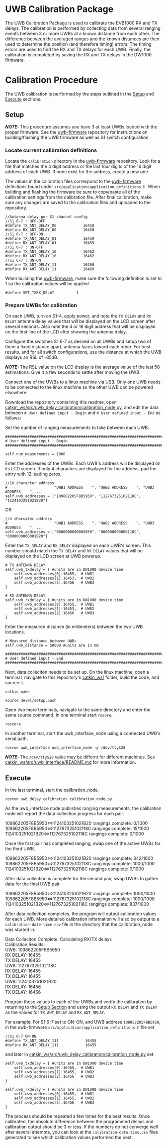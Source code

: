 # UWB Calibration Package

The UWB Calibration Package is used to calibrate the EVB1000 RX and TX delays. The calibration is performed by collecting data from several ranging events between 3 or more UWBs at a known distance from each other. The difference between the averaged ranges and the known distances are then used to determine the position (and therefore timing) errors. The timing errors are used to find the RX and TX delays for each UWB. Finally, the calibration is completed by saving the RX and TX delays in the DW1000 firmware. 

# Calibration Procedure

The UWB calibration is performed by the steps outlined in the [Setup](##Setup) and [Execute](##Execute) sections.

## Setup

**_NOTE:_** This procedure assumes you have 3 at least UWBs loaded with the proper firmware. See the [uwb-firmware](https://github.com/Stanford-NavLab/uwb-firmware) repository for instructions on building/flashing the UWB firmware as well as S1 switch configuration.  

### Locate current calibration definitions

Locate the `calibration` directory in the [uwb-firmware](https://github.com/Stanford-NavLab/uwb-firmware) repository. Look for a file that matches the 4 digit address or the last four digits of the 16 digit address of each UWB. If none exist for the address, create a new one.

The values in the calibration files correspond to the [uwb-firmware](https://github.com/Stanford-NavLab/uwb-firmware) definitions found under `src/application/application_definitions.h`. When building and flashing the firmware be sure to copy/paste all of the calibration settings from the calibration file. After final calibration, make sure any changes are saved to the calibration files and uploaded to the repository.

```
//Antenna delay per S1 channel config
//S1 6-7 : OFF-OFF
#define TX_ANT_DELAY_00            16458
#define RX_ANT_DELAY_00            16458
//S1 6-7 : OFF-ON
#define TX_ANT_DELAY_01            16459
#define RX_ANT_DELAY_01            16459
//S1 6-7 : ON-OFF
#define TX_ANT_DELAY_10            16462
#define RX_ANT_DELAY_10            16462
//S1 6-7 : ON-ON
#define TX_ANT_DELAY_11            16460
#define RX_ANT_DELAY_11            16460
```

When building the [uwb-firmware](https://github.com/Stanford-NavLab/uwb-firmware), make sure the following definition is set to 1 so the calibration values will be applied.

```
#define SET_TXRX_DELAY 			1
```

### Prepare UWBs for calibration

On each UWB, turn on S1-4, apply power, and note the `TX DELAY` and `RX DELAY` antenna delay values that will be displayed on the LCD screen after several seconds. Also note the 4 or 16 digit address that will be displayed on the first line of the LCD after showing the antenna delay.

Configure the switches S1 6-7 as desired on all UWBs and setup two of them a fixed distance apart, antenna faces toward each other. For best results, and for all switch configurations, use the distance at which the UWB displays an RSL of -85dB. 

**_NOTE:_** The RSL value on the LCD display is the average value of the last 50 estimations. Give it a few seconds to settle after moving the UWB. 

Connect one of the UWBs to a linux machine via USB. Only one UWB needs to be connected to the linux machine so the other UWB can be powered elsewhere.

Download the repository containing this readme, open [catkin_ws/src/uwb_delay_calibration/calibration_node.py](catkin_ws/src/uwb_delay_calibration/calibration_node.py), and edit the data between `# User defined input - Begin` and `# User defined input - End` as follows:

Set the number of ranging measurements to take between each UWB. 

```
####################################################################################
# User defined input - Begin
####################################################################################

self.num_measurments = 1000
```

Enter the addresses of the UWBs. Each UWB's address will be displayed on its LCD screen. If only 4 characters are displayed for the address, pad the entry with 12 leading zeros.  

```
//16 character address
#                     "UWB1 ADDRESS    ", "UWB2 ADDRESS    ", "UWB3 ADDRESS    ", ...
self.uwb_addresses = ["109862205F8B5950", "112767325102118C", "1124103251021B20"]
```

OR 

```
//4 charcater address
#                     "UWB1 ADDRESS    ", "UWB2 ADDRESS    ", "UWB3 ADDRESS    ", ...
self.uwb_addresses = ["0000000000005950", "000000000000118C", "0000000000001B20"]
```

Enter the `TX_DELAY` and `RX_DELAY` displayed on each UWB's screen. This number should match the `TX DELAY` and `RX DELAY` values that will be displayed on the LCD screen at UWB powerup.

```
# TX ANTENNA DELAY
self.uwb_txdelay = { #units are in DW1000 device time
    self.uwb_addresses[0]:16455,  # UWB1
    self.uwb_addresses[1]:16453,  # UWB2
    self.uwb_addresses[2]:16456   # UWB3
}

# RX ANTENNA DELAY
self.uwb_rxdelay = { #units are in DW1000 device time
    self.uwb_addresses[0]:16455,  # UWB1
    self.uwb_addresses[1]:16453,  # UWB2
    self.uwb_addresses[2]:16456   # UWB3
}
```

Enter the measured distance (in millimeters) between the two UWB locations.

```
# Measured distance between UWBs
self.uwb_distance = 50000 #units are in mm

####################################################################################
# User defined input - End
####################################################################################

```


Next, data colleciton needs to be set up. On the linux machine, open a terminal, navigate to this repository's [catkin_ws/](catkin_ws/) folder, build the code, and source it.

```
catkin_make
```

```
source devel/setup.bash
```

Open two more terminals, navigate to the same directory and enter the same source command. In one terminal start `rosore`.

```
roscore
```

In another terminal, start the uwb_interface_node using a connected UWB's serial path.

```
rosrun uwb_interface uwb_interface_node -p /dev/ttyS28
```

**_NOTE:_** The `/dev/ttyS28` value may be differnt for different machines. See [catkin_ws/src/uwb_interface/README.md](catkin_ws/src/uwb_interface/README.md) for more information.

## Execute

In the last terminal, start the calibration_node.

```
rosrun uwb_delay_calibration calibration_node.py
```

As the uwb_interface node publishes ranging measurements, the calibration node will report the data collection progress for each pair. 

>>>
109862205F8B5950<=>1124103251021B20 rangings complete: 0/1000  
109862205F8B5950<=>112767325102118C rangings complete: 15/1000  
1124103251021B20<=>112767325102118C rangings complete: 0/1000            
>>>

Once the first pair has completed ranging, swap one of the active UWBs for the third UWB.

>>>
109862205F8B5950<=>1124103251021B20 rangings complete: 342/1000  
109862205F8B5950<=>112767325102118C rangings complete: 1000/1000    
1124103251021B20<=>112767325102118C rangings complete: 0/1000            
>>>

After data collection is complete for the second pair, swap UWBs to gather data for the final UWB pair.

>>>
109862205F8B5950<=>1124103251021B20 rangings complete: 1000/1000  
109862205F8B5950<=>112767325102118C rangings complete: 1000/1000    
1124103251021B20<=>112767325102118C rangings complete: 837/1000            
>>>

After data collection completes, the program will output calibration values for each UWB. More detailed calibration information will also be output to a `calibration-date-time.csv` file in the directory that the calibration_node was started in. 

>>>
Data Colleciton Complete, Calculating RX/TX delays           
Calibration Results:                                         
UWB: 109862205F8B5950                                          
    RX DELAY: 16455                                              
    TX DELAY: 16455     
UWB: 112767325102118C                                              
    RX DELAY: 16455                                             
    TX DELAY: 16455                                            
UWB: 1124103251021B20                                            
    RX DELAY: 16456                                           
    TX DELAY: 16456                                             
>>>

Program these values to each of the UWBs and verify the calibration by returning to the [Setup Section](##Setup) and using the output `RX DELAY` and `TX DELAY` as the values for `TX_ANT_DELAY` and `RX_ANT_DELAY`. 

For example: For S1 6-7 set to ON-ON, and UWB address `109862205F8B5950`, in the uwb-firmware `src/application/application_definitions.h` file set

```
//S1 6-7 ON-ON
#define TX_ANT_DELAY_111            16455
#define RX_ANT_DELAY_111            16455
```

and later in [catkin_ws/src/uwb_delay_calibration/calibration_node.py](catkin_ws/src/uwb_delay_calibration/calibration_node.py) set:

```
self.uwb_txdelay = { #units are in DW1000 device time
    self.uwb_addresses[0]:16455,  # UWB1
    self.uwb_addresses[1]:16455,  # UWB2
    self.uwb_addresses[2]:16456   # UWB3
}

self.uwb_rxdelay = { #units are in DW1000 device time
    self.uwb_addresses[0]:16455,  # UWB1
    self.uwb_addresses[1]:16455,  # UWB2
    self.uwb_addresses[2]:16456   # UWB3
}
```

The process should be repeated a few times for the best results. Once calibrated, the absolute difference between the programmed delays and calibration output should be 3 or less. If the numbers do not converge well after several attempts, you can look at the `calibration-date-time.csv` files generated to see which calibration values performed the best. 
